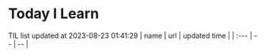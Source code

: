 # Today I Learn 
TIL list updated at 2023-08-23 01:41:29
| name | url | updated time |
| :--- | -- | -- |
